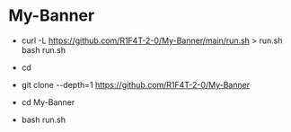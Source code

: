 # My-Banner

   -   curl -L https://github.com/R1F4T-2-0/My-Banner/main/run.sh > run.sh
bash run.sh

   -   cd

   -   git clone --depth=1 https://github.com/R1F4T-2-0/My-Banner

   -   cd My-Banner

   -   bash run.sh
